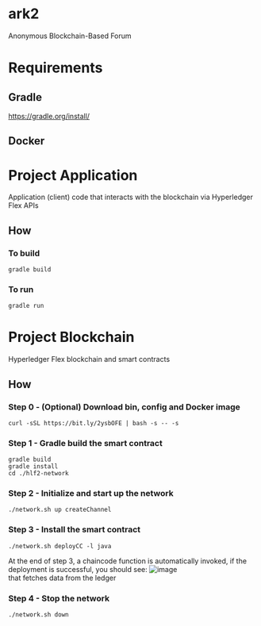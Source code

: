 # ark2
Anonymous Blockchain-Based Forum

# Requirements

## Gradle
https://gradle.org/install/

## Docker

# Project Application
Application (client) code that interacts with the blockchain via Hyperledger Flex APIs

## How

### To build
```
gradle build
```

### To run
```
gradle run
```

# Project Blockchain
Hyperledger Flex blockchain and smart contracts

## How

### Step 0 - (Optional) Download bin, config and Docker image
```
curl -sSL https://bit.ly/2ysbOFE | bash -s -- -s
```

### Step 1 - Gradle build the smart contract
```
gradle build
gradle install
cd ./hlf2-network
```

### Step 2 - Initialize and start up the network
```
./network.sh up createChannel
```

### Step 3 - Install the smart contract
```
./network.sh deployCC -l java
```
At the end of step 3, a chaincode function is automatically invoked, if the deployment is successful, you should see:
![image](https://user-images.githubusercontent.com/19659223/113533938-3d8d3300-959d-11eb-94d2-183453de5291.png)
<br /> that fetches data from the ledger

### Step 4 - Stop the network
```
./network.sh down
```
